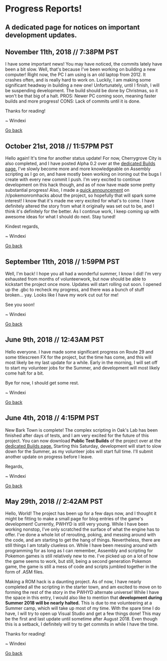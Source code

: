 # Progress Reports!
## A dedicated page for notices on important development updates.

## November 11th, 2018 // 7:38PM PST
I have some important news! You may have noticed, the commits lately have been a bit slow. Well, that's because I've been working on building a new computer! Right now, the PC I am using is an old laptop from 2012. It crashes often, and is really hard to work on. Luckily, I am making some significant headway in building a new one! Unfortunately, until I finish, I will be suspending development. The build should be done by Christmas, so it won't be that big of a halt.
PROS: Newer PC coming soon, meaning faster builds and more progress!
CONS: Lack of commits until it is done.

Thanks for reading!

~ Windexi

[Go back](https://github.com/Windexi/pwhyd)

## October 21st, 2018 // 11:57PM PST
Hello again! It's time for another status update! For now, Cherrygrove City is also completed, and I have posted Alpha 0.2 over at the [dedicated Builds page.](https://github.com/Windexi/pwhyd/blob/master/BUILDS.md) I've slowly become more and more knowledgeable on Assembly scripting as I go on, and have mostly been working on ironing out the bugs I create with every new commit I push. I'm very excited to continue development on this hack though, and as of now have made some pretty substantial progress! Also, I made a [quick announcement](https://www.reddit.com/r/PokemonROMhacks/comments/9qb380/wip_pokemon_what_have_you_done/) on /r/pokemonromhacks about the project, so hopefully that will spark some interest! I know that it's made me very excited for what's to come. I have definitely altered the story from what it originally was set out to be, and I think it's definitely for the better. As I continue work, I keep coming up with awesome ideas for what I should do next. Stay tuned!

Kindest regards,

~ Windexi

[Go back](https://github.com/Windexi/pwhyd)

## September 11th, 2018 // 1:59PM PST
Well, I'm back! I hope you all had a wonderful summer, I know I did! I'm very exhausted from months of volunteerwork, but now should be able to kickstart the project once more. Updates will start rolling out soon. I opened up the .gbc to recheck my progress, and there was a bunch of stuff broken... yay. Looks like I have my work cut out for me!

See you soon!

~ Windexi

[Go back](https://github.com/Windexi/pwhyd)

## June 9th, 2018 // 12:43AM PST
Hello everyone. I have made some significant progress on Route 29 and some titlescreen FX for the project, but the time has come, and this will most likely be my last update for a while. Early in the morning, I will set off to start my volunteer jobs for the Summer, and development will most likely come halt for a bit.

Bye for now, I should get some rest.

~ Windexi

[Go back](https://github.com/Windexi/pwhyd)

## June 4th, 2018 // 4:15PM PST
New Bark Town is complete! The complex scripting in Oak's Lab has been finished after days of tests, and I am very excited for the future of this project.
You can now download **Public Test Builds** of the project over at the [dedicated Builds page.](https://github.com/Windexi/pwhyd/blob/master/BUILDS.md)
Starting this Saturday, development will start to slow down for the Summer, as my volunteer jobs will start full time. I'll submit another update on progress
before I leave.

Regards, 

~ Windexi

[Go back](https://github.com/Windexi/pwhyd)

## May 29th, 2018 // 2:42AM PST
Hello, World! The project has been up for a few days now, and I thought it might be fitting to make a small page for blog entries of the game's development!
Currently, PWHYD is still very young. While I have been working nonstop, I've only scratched the surface of what the engine has to offer. I've done
a whole lot of rerouting, poking, and messing around with the code, and am starting to get the hang of things. Nevertheless, there are still things I am
totally clueless on. While I have been messing around with programming for as long as I can remember, Assembly and scripting for Pokemon games is still
relatively new to me. I've picked up on a lot of how the game seems to work, but still, being a second generation Pokemon game, the game is still a mess
of code and scripts jumbled together in the form of .ASM files. 

Making a ROM hack is a daunting project. As of now, I have nearly completed all the scripting in the starter town, and am excited to move on to forming the 
rest of the story in the PWHYD alternate universe! While I have the space in this entry, I would also like to mention that **development during Summer 2018 will 
be nearly halted.** This is due to me volunteering at a Summer camp, which will take up most of my time. With the spare time I do have, I will try to open up Visual Studio 
and get a few things done! This may be the first and last update until sometime after August 2018. Even though this is a setback, I definitely will 
try to get commits in while I have the time.

Thanks for reading!

~ Windexi

[Go back](https://github.com/Windexi/pwhyd)

